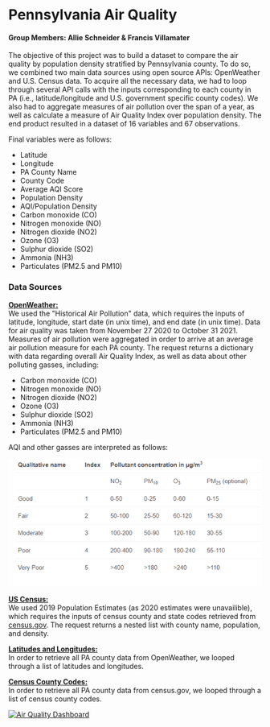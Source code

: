 # Pennsylvania Air Quality
#### Group Members: Allie Schneider & Francis Villamater
The objective of this project was to build a dataset to compare the air quality by population density stratified by Pennsylvania county. To do so, we combined two main data sources using open source APIs: OpenWeather and U.S. Census data. To acquire all the necessary data, we had to loop through several API calls with the inputs corresponding to each county in PA (i.e., latitude/longitude and U.S. government specific county codes). We also had to aggregate measures of air pollution over the span of a year, as well as calculate a measure of Air Quality Index over population density. The end product resulted in a dataset of 16 variables and 67 observations. 

Final variables were as follows:
- Latitude
- Longitude
- PA County Name
- County Code
- Average AQI Score
- Population Density
- AQI/Population Density
- Carbon monoxide (CO)
- Nitrogen monoxide (NO)
- Nitrogen dioxide (NO2)
- Ozone (O3)
- Sulphur dioxide (SO2)
- Ammonia (NH3)
- Particulates (PM2.5 and PM10)

### Data Sources
<b>[OpenWeather:](https://openweathermap.org/api/air-pollution)<br> </b>
We used the "Historical Air Pollution" data, which requires the inputs of latitude, longitude, start date (in unix time), and end date (in unix time). Data for air quality was taken from November 27 2020 to October 31 2021. Measures of air pollution were aggregated in order to arrive at an average air pollution measure for each PA county. The request returns a dictionary with data regarding overall Air Quality Index, as well as data about other polluting gasses, including:
- Carbon monoxide (CO)
- Nitrogen monoxide (NO)
- Nitrogen dioxide (NO2)
- Ozone (O3)
- Sulphur dioxide (SO2)
- Ammonia (NH3)
- Particulates (PM2.5 and PM10)

AQI and other gasses are interpreted as follows:

![Air Quality measures](https://github.com/JaclynGlosson/Pennsylvania-Air-Quality/blob/0873d530e490c7cccf99086051f1702477887fd2/images/AQI%20Table.PNG)


<b>[US Census:](https://www.census.gov/data/developers/data-sets/popest-popproj/popest.html)<br> </b>
We used 2019 Population Estimates (as 2020 estimates were unavailible), which requires the inputs of census county and state codes retrieved from [census.gov](https://www2.census.gov/geo/docs/reference/codes/files/st42_pa_cou.txt). The request returns a nested list with county name, population, and density.

<b>[Latitudes and Longitudes:](https://data.pa.gov/Government-That-Works/County-Latitude-Longitude-Points-For-Each-County-S/dvjn-d63b)<br> </b>
In order to retrieve all PA county data from OpenWeather, we looped through a list of latitudes and longitudes.

<b>[Census County Codes:](https://www2.census.gov/geo/docs/reference/codes/files/st42_pa_cou.txt)<br> </b>
In order to retrieve all PA county data from census.gov, we looped through a list of census county codes.


<div class='tableauPlaceholder' id='viz1636769984253' style='position: relative'><noscript><a href='#'><img alt='Air Quality Dashboard ' src='https:&#47;&#47;public.tableau.com&#47;static&#47;images&#47;Ai&#47;AirQualityDashboard_16367630105040&#47;AirQualityDashboard&#47;1_rss.png' style='border: none' /></a></noscript><object class='tableauViz'  style='display:none;'><param name='host_url' value='https%3A%2F%2Fpublic.tableau.com%2F' /> <param name='embed_code_version' value='3' /> <param name='site_root' value='' /><param name='name' value='AirQualityDashboard_16367630105040&#47;AirQualityDashboard' /><param name='tabs' value='no' /><param name='toolbar' value='yes' /><param name='static_image' value='https:&#47;&#47;public.tableau.com&#47;static&#47;images&#47;Ai&#47;AirQualityDashboard_16367630105040&#47;AirQualityDashboard&#47;1.png' /> <param name='animate_transition' value='yes' /><param name='display_static_image' value='yes' /><param name='display_spinner' value='yes' /><param name='display_overlay' value='yes' /><param name='display_count' value='yes' /><param name='language' value='en-US' /><param name='filter' value='publish=yes' /></object></div> 
